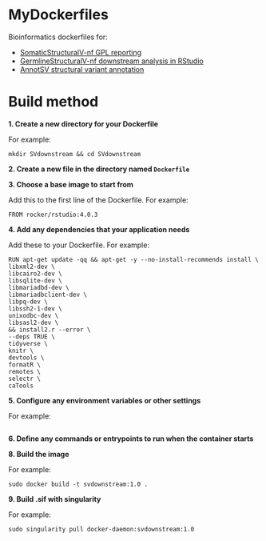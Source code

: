 # MyDockerfiles
Bioinformatics dockerfiles for:
* [SomaticStructuralV-nf GPL reporting]()
* [GermlineStructuralV-nf downstream analysis in RStudio]()
* [AnnotSV structural variant annotation]() 
 
# Build method

**1. Create a new directory for your Dockerfile**

For example:
```
mkdir SVdownstream && cd SVdownstream
```

**2. Create a new file in the directory named `Dockerfile`**

**3. Choose a base image to start from**

Add this to the first line of the Dockerfile. For example:
```
FROM rocker/rstudio:4.0.3
```

**4. Add any dependencies that your application needs**

Add these to your Dockerfile. For example:

```
RUN apt-get update -qq && apt-get -y --no-install-recommends install \
libxml2-dev \
libcairo2-dev \
libsqlite-dev \
libmariadbd-dev \
libmariadbclient-dev \
libpq-dev \
libssh2-1-dev \
unixodbc-dev \
libsasl2-dev \
&& install2.r --error \
--deps TRUE \
tidyverse \
knitr \
devtools \
formatR \
remotes \
selectr \
caTools
```

**5. Configure any environment variables or other settings**

For example:
```

```

**6. Define any commands or entrypoints to run when the container starts**

**8. Build the image**

For example:
```
sudo docker build -t svdownstream:1.0 .
```

**9. Build .sif with singularity**

For example:
```
sudo singularity pull docker-daemon:svdownstream:1.0
```
